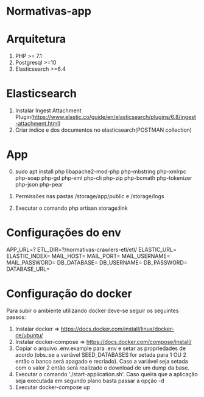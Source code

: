 <h1>Normativas-app</h1>

# Arquitetura
1. PHP >= 7.1
2. Postgresql >=10
3. Elasticsearch >=6.4


# Elasticsearch
1. Instalar Ingest Attachment Plugin(https://www.elastic.co/guide/en/elasticsearch/plugins/6.8/ingest-attachment.html)
2. Criar índice e dos documentos no elasticsearch(POSTMAN collection)

# App
0. sudo apt install php libapache2-mod-php php-mbstring php-xmlrpc php-soap php-gd php-xml php-cli php-zip php-bcmath php-tokenizer php-json php-pear

1. Permissões nas pastas /storage/app/public e /storage/logs
2. Executar o comando 
php artisan storage:link

# Configurações do env
APP_URL=?
ETL_DIR=?/normativas-crawlers-etl/etl/ 
ELASTIC_URL=
ELASTIC_INDEX=
MAIL_HOST=
MAIL_PORT=
MAIL_USERNAME=
MAIL_PASSWORD=
DB_DATABASE=
DB_USERNAME=
DB_PASSWORD=
DATABASE_URL=


# Configuração do docker
Para subir o ambiente utilizando docker deve-se seguir os seguintes passos:

1. Instalar docker => https://docs.docker.com/install/linux/docker-ce/ubuntu/
2. Instalar docker-compose => https://docs.docker.com/compose/install/
3. Copiar o arquivo .env.example para .env e setar as propriedades de acordo (obs.:se a variável SEED_DATABASES for setada para 1 OU 2 então o banco será apagado e recriado). Caso a variável seja setada com o valor 2 então será realizado o download de um dump da base. 
4. Executar o comando './start-application.sh'. Caso queira que a aplicação seja executada em segundo plano basta passar a opção -d
5. Executar docker-compose up
